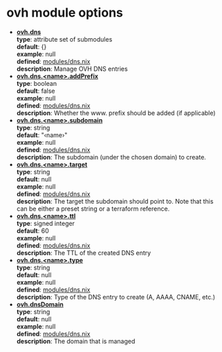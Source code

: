 # ovh module options

<ul>
<li>
  <b><u>ovh.dns</u></b><br>
  <b>type</b>: attribute set of submodules<br>
  <b>default</b>: {}<br>
  <b>example</b>: null<br>
  <b>defined</b>: <a href="https://github.com/terranix/terranix-module-ovh/tree/main/module/modules/dns.nix">modules/dns.nix</a><br>
  <b>description</b>: Manage OVH DNS entries<br>
</li>
<li>
  <b><u>ovh.dns.&lt;name&gt;.addPrefix</u></b><br>
  <b>type</b>: boolean<br>
  <b>default</b>: false<br>
  <b>example</b>: null<br>
  <b>defined</b>: <a href="https://github.com/terranix/terranix-module-ovh/tree/main/module/modules/dns.nix">modules/dns.nix</a><br>
  <b>description</b>: Whether the www. prefix should be added (if applicable)
<br>
</li>
<li>
  <b><u>ovh.dns.&lt;name&gt;.subdomain</u></b><br>
  <b>type</b>: string<br>
  <b>default</b>: &#34;‹name›&#34;<br>
  <b>example</b>: null<br>
  <b>defined</b>: <a href="https://github.com/terranix/terranix-module-ovh/tree/main/module/modules/dns.nix">modules/dns.nix</a><br>
  <b>description</b>: The subdomain (under the chosen domain) to create.
<br>
</li>
<li>
  <b><u>ovh.dns.&lt;name&gt;.target</u></b><br>
  <b>type</b>: string<br>
  <b>default</b>: null<br>
  <b>example</b>: null<br>
  <b>defined</b>: <a href="https://github.com/terranix/terranix-module-ovh/tree/main/module/modules/dns.nix">modules/dns.nix</a><br>
  <b>description</b>: The target the subdomain should point to.
Note that this can be either a preset string or a
terraform reference.
<br>
</li>
<li>
  <b><u>ovh.dns.&lt;name&gt;.ttl</u></b><br>
  <b>type</b>: signed integer<br>
  <b>default</b>: 60<br>
  <b>example</b>: null<br>
  <b>defined</b>: <a href="https://github.com/terranix/terranix-module-ovh/tree/main/module/modules/dns.nix">modules/dns.nix</a><br>
  <b>description</b>: The TTL of the created DNS entry<br>
</li>
<li>
  <b><u>ovh.dns.&lt;name&gt;.type</u></b><br>
  <b>type</b>: string<br>
  <b>default</b>: null<br>
  <b>example</b>: null<br>
  <b>defined</b>: <a href="https://github.com/terranix/terranix-module-ovh/tree/main/module/modules/dns.nix">modules/dns.nix</a><br>
  <b>description</b>: Type of the DNS entry to create (A, AAAA, CNAME, etc.)
<br>
</li>
<li>
  <b><u>ovh.dnsDomain</u></b><br>
  <b>type</b>: string<br>
  <b>default</b>: null<br>
  <b>example</b>: null<br>
  <b>defined</b>: <a href="https://github.com/terranix/terranix-module-ovh/tree/main/module/modules/dns.nix">modules/dns.nix</a><br>
  <b>description</b>: The domain that is managed<br>
</li>
</ul>
